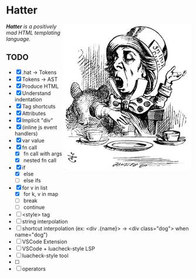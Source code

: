 # Hatter

<img src="./img/rhetoric.jpg" align="right" width="350" alt="The Mad Hatter discussing Hatter" />

_**Hatter** is a positively mad HTML templating language._

## TODO

- [x] .hat -> Tokens
- [x] Tokens -> AST
- [x] Produce HTML
- [x] Understand indentation
- [x] Tag shortcuts
- [x] Attributes
- [x] Implicit "div"
- [x] (inline js event handlers)
- [x] var value
- [x] fn call
  - [x] fn call with args
  - [x] nested fn call
- [x] if
  - [x] else
  - [ ] else ifs
- [x] for v in list
  - [x] for k, v in map
  - [ ] break
  - [ ] continue
- [ ] \<style> tag
- [ ] string interpolation
- [ ] shortcut interpolation
      (ex: \<div .{name}> -> \<div class="dog"> when name="dog")
- [ ] VSCode Extension
- [ ] VSCode + luacheck-style LSP
- [ ] luacheck-style tool
- [ ] <!-- html comments -->
- [ ] operators
